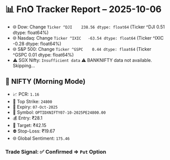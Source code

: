 # 📊 FnO Tracker Report – 2025-10-06
- 🌐 Dow: Change `Ticker
^DJI    238.56
dtype: float64` (Ticker
^DJI    0.51
dtype: float64%)
- 🌐 Nasdaq: Change `Ticker
^IXIC   -63.54
dtype: float64` (Ticker
^IXIC   -0.28
dtype: float64%)
- 🌐 S&P 500: Change `Ticker
^GSPC    0.44
dtype: float64` (Ticker
^GSPC    0.01
dtype: float64%)
- ⚠️ SGX Nifty: `Insufficient data`
⚠️ BANKNIFTY data not available. Skipping...
## 📘 NIFTY (Morning Mode)
- 📈 PCR: `1.16`
- 🔢 Top Strike: `24800`
- 📆 Expiry: `07-Oct-2025`
- 🎫 Symbol: `OPTIDXNIFTY07-10-2025PE24800.00`
- 💰 Entry: ₹28.1
- 🎯 Target: ₹42.15
- ⛔ Stop-Loss: ₹19.67
- 🌐 Global Sentiment: `175.46`
### Trade Signal: ✅ Confirmed ⇒ `Put` Option